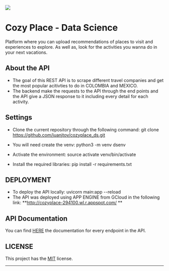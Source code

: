 ![](https://i.imgur.com/jvR9cyz.png)
# Cozy Place - Data Science

Platform where you can upload recommendations of places to visit and experiences to explore. As well as, look for the activities you wanna do in your next vacations.

## About the API 
- The goal of this REST API  is to scrape different travel companies and get the most popular acitivties to do in COLOMBIA and MEXICO.
-  The backend make the requests to the API through the end points and the API give a JSON response to it including every detail for each activity.


## Settings
- Clone the current repository through the following command:
       git clone https://github.com/juanjtov/cozyplace_ds.git

- You will need  create the venv:
        python3 -m venv dsenv

- Activate the environment:
		source activate venv/bin/activate	
- Install the required libraries:
		pip install -r requirements.txt	

## DEPLOYMENT
- To deploy the API locally:
		uvicorn main:app --reload	
- The API was deployed using APP ENGINE from GCloud in the following link:
**http://cozyplace-294100.wl.r.appspot.com/
**

## API Documentation
You can find [HERE](http://cozyplace-294100.wl.r.appspot.com/docs#/) the documentation for every endpoint in the API.

## LICENSE
This project has the [MIT](https://choosealicense.com/licenses/mit/) license.




                
----
